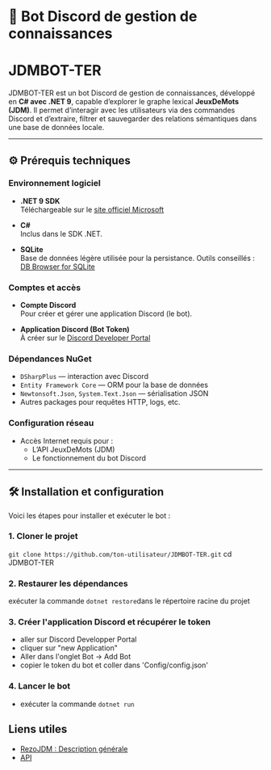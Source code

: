 # 🤖 Bot Discord de gestion de connaissances

# JDMBOT-TER

JDMBOT-TER est un bot Discord de gestion de connaissances, développé en **C# avec .NET 9**, capable d’explorer le graphe lexical **JeuxDeMots (JDM)**. Il permet d’interagir avec les utilisateurs via des commandes Discord et d’extraire, filtrer et sauvegarder des relations sémantiques dans une base de données locale.

---

## ⚙️ Prérequis techniques

### Environnement logiciel

- **.NET 9 SDK**  
  Téléchargeable sur le [site officiel Microsoft](https://dotnet.microsoft.com/en-us/download/dotnet/9.0)

- **C#**  
  Inclus dans le SDK .NET.

- **SQLite**  
  Base de données légère utilisée pour la persistance. Outils conseillés : [DB Browser for SQLite](https://sqlitebrowser.org/)

### Comptes et accès

- **Compte Discord**  
  Pour créer et gérer une application Discord (le bot).

- **Application Discord (Bot Token)**  
  À créer sur le [Discord Developer Portal](https://discord.com/developers/applications)

### Dépendances NuGet

- `DSharpPlus` — interaction avec Discord  
- `Entity Framework Core` — ORM pour la base de données  
- `Newtonsoft.Json`, `System.Text.Json` — sérialisation JSON  
- Autres packages pour requêtes HTTP, logs, etc.

### Configuration réseau

- Accès Internet requis pour :
  - L’API JeuxDeMots (JDM)
  - Le fonctionnement du bot Discord

---

## 🛠️ Installation et configuration

Voici les étapes pour installer et exécuter le bot :

### 1. Cloner le projet


`git clone https://github.com/ton-utilisateur/JDMBOT-TER.git`
cd JDMBOT-TER


### 2. Restaurer les dépendances
exécuter la commande `dotnet restore`dans le répertoire racine du projet

### 3. Créer l'application Discord et récupérer le token
- aller sur Discord  Developper Portal
- cliquer sur "new Application"
- Aller dans l'onglet Bot -> Add Bot
- copier le token du bot et coller dans 'Config/config.json' 

### 4. Lancer le bot
- exécuter la commande `dotnet run`

## Liens utiles  
- [RezoJDM : Description générale](http://www.jeuxdemots.org/jdm-about.php)  
- [API](https://jdm-api.demo.lirmm.fr/)  

